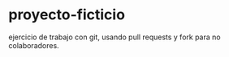 # proyecto-ficticio
ejercicio de trabajo con git, usando pull requests y fork para no colaboradores.
